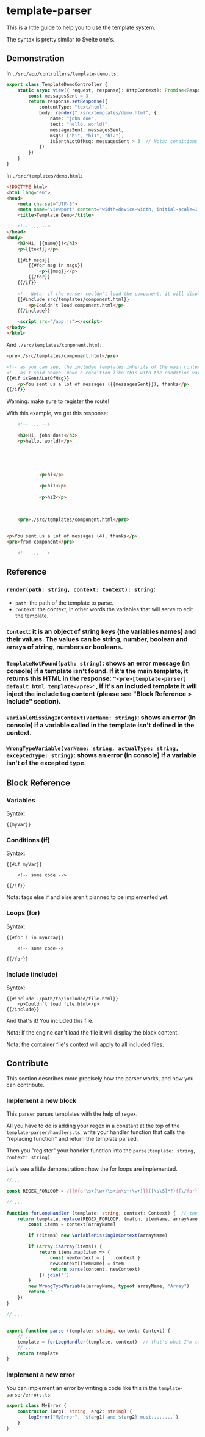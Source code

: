 # template-parser

This is a little guide to help you to use the template system.

The syntax is pretty similar to Svelte one's.

## Demonstration

In `./src/app/controllers/template-demo.ts`:
```ts
export class TemplateDemoController {
    static async view({ request, response}: HttpContext): Promise<Response> {
        const messagesSent = 3
        return response.setResponse({
            contentType: "text/html",
            body: render("./src/templates/demo.html", {
                name: "john doe",
                text: "hello, world!",
                messagesSent: messagesSent,
                msgs: ["hi", "hi1", "hi2"],
                isSentALotOfMsg: messagesSent > 3  // Nota: conditions aren't supported inside of the template, so put the condition into a variable and do a condition as '{{if condition}} ...'
            })
        })
    }
}
```

In `./src/templates/demo.html`:
```html
<!DOCTYPE html>
<html lang="en">
<head>
    <meta charset="UTF-8">
    <meta name="viewport" content="width=device-width, initial-scale=1.0">
    <title>Template Demo</title>

    <!-- ... -->
</head>
<body>
    <h3>Hi, {{name}}!</h3>
    <p>{{text}}</p>

    {{#if msgs}}
        {{#for msg in msgs}}
            <p>{{msg}}</p>
        {{/for}}
    {{/if}}

    <!-- Nota: if the parser couldn't load the component, it will display the block of code between its tags -->
    {{#include src/templates/component.html}}
        <p>Couldn't load component.html</p>
    {{/include}}

    <script src="/app.js"></script>
</body>
</html>
```

And `./src/templates/conponent.html`:
```html
<pre>./src/templates/component.html</pre>

<!-- as you can see, the included templates inherits of the main context -->
<!-- as I said above, make a condition like this with the condition variable -->
{{#if isSentALotOfMsg}}
    <p>You sent us a lot of messages ({{messagesSent}}), thanks</p>
{{/if}}
```

Warning: make sure to register the route!

With this example, we get this response:
```html
    <!-- ... -->

    <h3>Hi, john doe!</h3>
    <p>hello, world!</p>

    

    
        
            <p>hi</p>
        
            <p>hi1</p>
        
            <p>hi2</p>
        
    

    <pre>./src/templates/component.html</pre>
    

<p>You sent us a lot of messages (4), thanks</p>
<pre>from component</pre>

    <!-- ... -->
```

## Reference

### `render(path: string, context: Context): string`:
- `path`: the path of the template to parse.
- `context`: the context, in other words the variables that will serve to edit the template.

### `Context`: it is an object of string keys (the variables names) and their values. The values can be string, number, boolean and arrays of string, numbers or booleans.

### `TemplateNotFound(path: string)`: shows an error message (in console) if a template isn't found. If it's the main template, it returns this HTML in the response: ```"<pre>[template-parser] default html template</pre>"```, if it's an included template it will inject the include tag content (please see "Block Reference > Include" section).

### `VariableMissingInContext(varName: string)`: shows an error (in console) if a variable called in the template isn't defined in the context.

### `WrongTypeVariable(varName: string, actualType: string, exceptedType: string)`: shows an error (in console) if a variable isn't of the excepted type.

## Block Reference

### Variables

Syntax:
```
{{myVar}}
```

### Conditions (if)

Syntax:
```
{{#if myVar}}

    <!-- some code -->

{{/if}}
```

Nota: tags else if and else aren't planned to be implemented yet.

### Loops (for)

Syntax:
```
{{#for i in myArray}}

    <!-- some code-->

{{/for}}
```

### Include (include)

Syntax:
```
{{#include ./path/to/included/file.html}}
    <p>Couldn't load file.html</p>
{{/include}}
```

And that's it! You included this file. 

Nota: If the engine can't load the file it will display the block content.

Nota: the container file's context will apply to all included files.

## Contribute

This section describes more precisely how the parser works, and how you can contribute.

### Implement a new block

This parser parses templates with the help of regex.

All you have to do is adding your regex in a constant at the top of the `template-parser/handlers.ts`, write your handler function that calls the "replacing function" and return the template parsed.

Then you "register" your handler function into the `parse(template: string, context: string)`.

Let's see a little demonstration : how the for loops are implemented.

```ts
//...

const REGEX_FORLOOP = /{{#for\s+(\w+)\s+in\s+(\w+)}}([\s\S]*?){{\/for}}/g  // the regex that parses all for loops (you can test it on https://regex101.com/)

// ...

function forLoopHandler (template: string, context: Context) {  // the handler function
    return template.replace(REGEX_FORLOOP, (match, itemName, arrayName, content) => {  // the "replacing function"
        const items = context[arrayName]

        if (!items) new VariableMissingInContext(arrayName)

        if (Array.isArray(items)) {
            return items.map(item => {
                const newContext = { ...context }
                newContext[itemName] = item
                return parse(content, newContext)
            }).join('')
        }
        new WrongTypeVariable(arrayName, typeof arrayName, "Array")
        return ''
    })
}

// ...


export function parse (template: string, context: Context) {
    // ...
    template = forLoopHandler(template, context)  // that's what I'm talking about when I say "register"
    // ...
    return template
}
```

### Implement a new error

You can implement an error by writing a code like this in the `template-parser/errors.ts`:
```ts
export class MyError {
    constructor (arg1: string, arg2: string) {
        logError("MyError", `${arg1} and ${arg2} must........`)
    }
}
```
